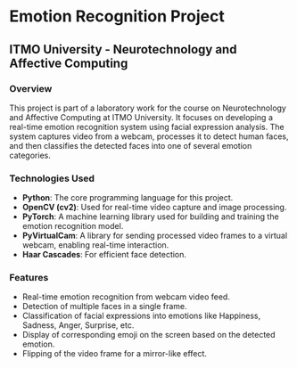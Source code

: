 # Emotion Recognition Project
## ITMO University - Neurotechnology and Affective Computing

### Overview
This project is part of a laboratory work for the course on Neurotechnology and Affective Computing at ITMO University. It focuses on developing a real-time emotion recognition system using facial expression analysis. The system captures video from a webcam, processes it to detect human faces, and then classifies the detected faces into one of several emotion categories.

### Technologies Used
- **Python**: The core programming language for this project.
- **OpenCV (cv2)**: Used for real-time video capture and image processing.
- **PyTorch**: A machine learning library used for building and training the emotion recognition model.
- **PyVirtualCam**: A library for sending processed video frames to a virtual webcam, enabling real-time interaction.
- **Haar Cascades**: For efficient face detection.

### Features
- Real-time emotion recognition from webcam video feed.
- Detection of multiple faces in a single frame.
- Classification of facial expressions into emotions like Happiness, Sadness, Anger, Surprise, etc.
- Display of corresponding emoji on the screen based on the detected emotion.
- Flipping of the video frame for a mirror-like effect.
